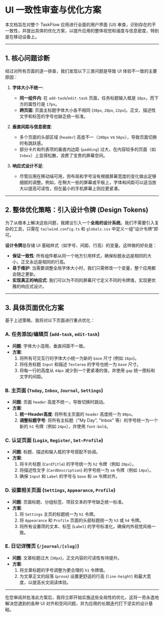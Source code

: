 # UI 一致性审查与优化方案

本文档旨在对整个 TaskFlow 应用进行全面的用户界面 (UI) 审查，识别存在的不一致性，并提出具体的优化方案，以提升应用的整体视觉和谐度与信息密度，特别是在移动设备上。

---

## 1. 核心问题诊断

经过对所有页面的逐一排查，我们发现以下三类问题是导致 UI 体验不一致的主要原因：

1.  **字体大小不统一**:
    *   **同一组件内**: 在 `add-task`/`edit-task` 页面，任务标题输入框是 `18px`，而下方的属性行是 `17px`。
    *   **跨页面**: 页面主标题字体大小各不相同 (`30px`, `28px`, `22px`)。正文、描述性文字和标签的字号也缺乏统一标准。

2.  **垂直间距与信息密度**:
    *   多个页面的头部区域 (`header`) 高度不一（`100px` vs `56px`），导致页面切换时有跳跃感。
    *   部分卡片和列表项的垂直内边距 (`padding`) 过大，在内容较多的页面（如 `Inbox`）上显得松散，浪费了宝贵的屏幕空间。

3.  **响应式设计不足**:
    *   尽管应用在移动端可用，但布局和字号没有根据屏幕宽度的变化做出足够细腻的调整。例如，在稍大一些的屏幕或平板上，字体和间距可以适当放大以提高可读性，但在最小的手机屏幕上则应更紧凑。

---

## 2. 整体优化策略：引入设计令牌 (Design Tokens)

为了从根本上解决这些问题，我建议引入一个**全局的设计系统**。我们不需要引入复杂的工具，只需在 `tailwind.config.ts` 和 `globals.css` 中定义一组“设计令牌”即可。

**设计令牌**是存储 UI 基础样式（如字号、间距、行高）的变量。这样做的好处是：

*   **保证一致性**: 所有组件都从同一个地方引用样式，确保标题永远是相同的大小，正文永远是相同的行高。
*   **易于维护**: 当需要调整全局字体大小时，我们只需修改一个变量，整个应用都会随之更新。
*   **实现真正的响应式**: 我们可以为不同的屏幕尺寸定义不同的令牌值，实现更优雅的响应式设计。

---

## 3. 具体页面优化方案

基于上述策略，我将对以下页面进行重点优化：

### A. **任务添加/编辑页 (`add-task`, `edit-task`)**

*   **问题**: 字体大小混用，垂直间距不一致。
*   **方案**:
    1.  将所有可交互行的字体大小统一为新的 `base` 尺寸 (例如 `16px`)。
    2.  将任务标题 `Input` 和描述 `Textarea` 的字号也统一为 `base` 尺寸。
    3.  将每一行的高度从 `44px` 减少到一个更紧凑的值，并使用 `gap` 统一图标和文字的间距。

### B. **主页面 (`Today`, `Inbox`, `Journal`, `Settings`)**

*   **问题**: 页面 `header` 高度不统一，导致切换时跳动。
*   **方案**:
    1.  **统一Header高度**: 将所有主页面的 `header` 高度统一为 `80px`。
    2.  **调整标题字号**: 将所有主标题（"My Day", "Inbox" 等）的字号统一为一个新的 `h1` 令牌（例如 `24px`），并使用 `font-bold`。

### C. **认证页面 (`Login`, `Register`, `Set-Profile`)**

*   **问题**: 标题、描述和输入框的字号搭配不协调。
*   **方案**:
    1.  将卡片标题 (`CardTitle`) 的字号统一为 `h2` 令牌（例如 `20px`）。
    2.  将描述性文字 (`CardDescription`) 的字号统一为 `sm` 令牌（例如 `14px`）。
    3.  确保 `Input` 和 `Label` 的字号与 `base` 和 `sm` 令牌对齐。

### D. **设置相关页面 (`Settings`, `Appearance`, `Profile`)**

*   **问题**: 页面标题、分组标签、项目文本的字号缺乏统一标准。
*   **方案**:
    1.  将 `Settings` 主页的标题统一为 `h1` 令牌。
    2.  将 `Appearance` 和 `Profile` 页面的头部标题统一为 `h3` 或 `h4` 令牌。
    3.  将所有设置项的文本、标签 (`Label`) 的字号标准化，确保内外视觉风格一致。

### E. **日记详情页 (`/journal/[slug]`)**

*   **问题**: 文章标题过大 (`30px`)，正文内容的可读性有待提升。
*   **方案**:
    1.  将文章标题的字号调整为更合理的 `h1` 令牌值。
    2.  为文章正文的段落 (`prose`) 设置更舒适的行高 (`line-height`) 和最大宽度，以提高长文阅读体验。

---

在您审阅并批准此方案后，我将立即开始实施这些全局性的优化，这将一劳永逸地解决您遇到的各种 UI 对齐和空间问题，并为应用的长期迭代打下坚实的设计基础。
